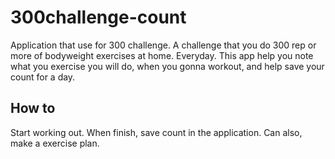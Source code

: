 # 300challenge-count

Application that use for 300 challenge.
A challenge that you do 300 rep or more of bodyweight exercises at home. Everyday.
This app help you note what you exercise you will do, when you gonna workout, and
help save your count for a day.

## How to

Start working out. When finish, save count in the application.
Can also, make a exercise plan.
